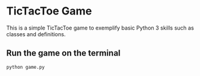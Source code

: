 # TicTacToe Game

This is a simple TicTacToe game to exemplify basic Python 3 skills such as classes and definitions. 

## Run the game on the terminal
```
python game.py
```
